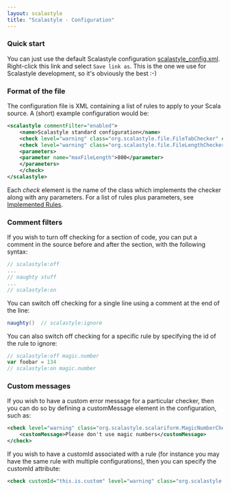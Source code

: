 ```yaml
---
layout: scalastyle
title: "Scalastyle - Configuration"
---
```


### Quick start

You can just use the default Scalastyle configuration
[scalastyle_config.xml](https://raw.githubusercontent.com/beautiful-scala/scalastyle/v1.1.1/lib/scalastyle_config.xml).
Right-click this link and select `Save link as`. This is the one we use for
Scalastyle development, so it's obviously the best :-)

### Format of the file

The configuration file is XML containing a list of rules to apply to your Scala
source. A (short) example configuration would be:

```xml
<scalastyle commentFilter="enabled">
    <name>Scalastyle standard configuration</name>
    <check level="warning" class="org.scalastyle.file.FileTabChecker" enabled="true" />
    <check level="warning" class="org.scalastyle.file.FileLengthChecker" enabled="true">
    <parameters>
    <parameter name="maxFileLength">800</parameter>
    </parameters>
    </check>
</scalastyle>
```

Each _check_ element is the name of the class which implements the checker along
with any parameters. For a list of rules plus parameters, see
[Implemented Rules](rules-1.1.1.html).

### Comment filters

If you wish to turn off checking for a section of code, you can put a comment in
the source before and after the section, with the following syntax:

```scala
// scalastyle:off
...
// naughty stuff
...
// scalastyle:on
```

You can switch off checking for a single line using a comment at the end of the
line:

```scala
naughty()  // scalastyle:ignore
```

You can also switch off checking for a specific rule by specifying the id of the
rule to ignore:

```scala
// scalastyle:off magic.number
var foobar = 134
// scalastyle:on magic.number
```

### Custom messages

If you wish to have a custom error message for a particular checker, then you
can do so by defining a customMessage element in the configuration, such as:

```xml
<check level="warning" class="org.scalastyle.scalariform.MagicNumberChecker" enabled="true">
    <customMessage>Please don't use magic numbers</customMessage>
</check>
```

If you wish to have a customId associated with a rule (for instance you may have
the same rule with multiple configurations), then you can specify the customId
attribute:

```xml
<check customId="this.is.custom" level="warning" class="org.scalastyle.scalariform.MagicNumberChecker" enabled="true" />
```
